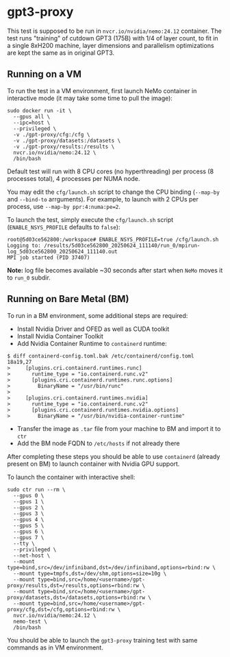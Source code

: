 # gpt3-proxy

This test is supposed to be run in `nvcr.io/nvidia/nemo:24.12` container. The test runs "training" of cutdown GPT3 (175B) with 1/4 of layer count, to fit in a single 8xH200 machine, layer dimensions and parallelism optimizations are kept the same as in original GPT3. 

## Running on a VM 

To run the test in a VM environment, first launch NeMo container in interactive mode (it may take some time to pull the image):

```
sudo docker run -it \
  --gpus all \
  --ipc=host \
  --privileged \
  -v ./gpt-proxy/cfg:/cfg \
  -v ./gpt-proxy/datasets:/datasets \
  -v ./gpt-proxy/results:/results \
  nvcr.io/nvidia/nemo:24.12 \
  /bin/bash
```

Default test will run with 8 CPU cores (no hyperthreading) per process (8 processes total), 4 processes per NUMA node.

You may edit the `cfg/launch.sh` script to change the CPU binding (`--map-by` and `--bind-to` arrguments).
For example, to launch with 2 CPUs per process, use `--map-by ppr:4:numa:pe=2`.


To launch the test, simply execute the `cfg/launch.sh` script (`ENABLE_NSYS_PROFILE` defaults to `false`):

```
root@5d03ce562800:/workspace# ENABLE_NSYS_PROFILE=true /cfg/launch.sh
Logging to: /results/5d03ce562800_20250624_111140/run_0/mpirun-log_5d03ce562800_20250624_111140.out
MPI job started (PID 37407)
```

**Note:** log file becomes available ~30 seconds after start when `NeMo` moves it to `run_0` subdir.

## Running on Bare Metal (BM)

To run in a BM environment, some additional steps are required:
- Install Nvidia Driver and OFED as well as CUDA toolkit
- Install Nvidia Container Toolkit
- Add Nvidia Container Runtime to `containerd` runtime:
```
$ diff containerd-config.toml.bak /etc/containerd/config.toml
18a19,27
>     [plugins.cri.containerd.runtimes.runc]
>       runtime_type = "io.containerd.runc.v2"
>       [plugins.cri.containerd.runtimes.runc.options]
>         BinaryName = "/usr/bin/runc"
>
>     [plugins.cri.containerd.runtimes.nvidia]
>       runtime_type = "io.containerd.runc.v2"
>       [plugins.cri.containerd.runtimes.nvidia.options]
>         BinaryName = "/usr/bin/nvidia-container-runtime"
```
- Transfer the image as `.tar` file from your machine to BM and import it to `ctr`
- Add the BM node FQDN to `/etc/hosts` if not already there

After completing these steps you should be able to use `containerd` (already present on BM) to launch container with Nvidia GPU support.

To launch the container with interactive shell:

```
sudo ctr run --rm \
  --gpus 0 \
  --gpus 1 \
  --gpus 2 \
  --gpus 3 \
  --gpus 4 \
  --gpus 5 \
  --gpus 6 \
  --gpus 7 \
  --tty \
  --privileged \
  --net-host \
  --mount type=bind,src=/dev/infiniband,dst=/dev/infiniband,options=rbind:rw \
  --mount type=tmpfs,dst=/dev/shm,options=size=10g \
  --mount type=bind,src=/home/<username>/gpt-proxy/results,dst=/results,options=rbind:rw \
  --mount type=bind,src=/home/<username>/gpt-proxy/datasets,dst=/datasets,options=rbind:rw \
  --mount type=bind,src=/home/<username>/gpt-proxy/cfg,dst=/cfg,options=rbind:rw \
  nvcr.io/nvidia/nemo:24.12 \
  nemo-test \
  /bin/bash
```

You should be able to launch the `gpt3-proxy` training test with same commands as in VM environment.